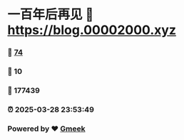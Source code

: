 # 一百年后再见 :link: https://blog.00002000.xyz 
### :page_facing_up: [74](https://blog.00002000.xyz/tag.html) 
### :speech_balloon: 10 
### :hibiscus: 177439 
### :alarm_clock: 2025-03-28 23:53:49 
### Powered by :heart: [Gmeek](https://github.com/Meekdai/Gmeek)
